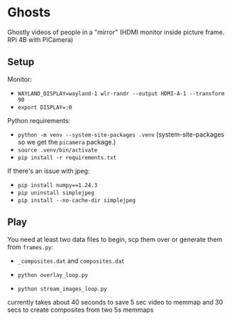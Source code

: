 # Ghosts

Ghostly videos of people in a "mirror" (HDMI monitor inside picture frame. RPi 4B with PiCamera)

## Setup

Monitor:
- `WAYLAND_DISPLAY=wayland-1 wlr-randr --output HDMI-A-1 --transform 90`
- `export DISPLAY=:0`

Python requirements:
- `python -m venv --system-site-packages .venv` (system-site-packages so we get the `picamera` package.)
- `source .venv/bin/activate`
- `pip install -r requirements.txt`

If there's an issue with jpeg:
- `pip install numpy==1.24.3`
- `pip uninstall simplejpeg`
- `pip install --no-cache-dir simplejpeg`


## Play

You need at least two data files to begin, scp them over or generate them from `frames.py`:
- `_composites.dat` and `composites.dat`

- `python overlay_loop.py`
- `python stream_images_loop.py`

currently takes about 40 seconds to save 5 sec video to memmap and 30 secs to create composites from two 5s memmaps
